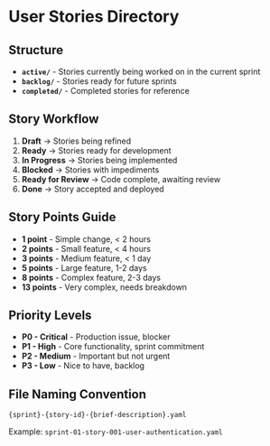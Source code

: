 # User Stories Directory

## Structure

- **`active/`** - Stories currently being worked on in the current sprint
- **`backlog/`** - Stories ready for future sprints
- **`completed/`** - Completed stories for reference

## Story Workflow

1. **Draft** → Stories being refined
2. **Ready** → Stories ready for development
3. **In Progress** → Stories being implemented
4. **Blocked** → Stories with impediments
5. **Ready for Review** → Code complete, awaiting review
6. **Done** → Story accepted and deployed

## Story Points Guide

- **1 point** - Simple change, < 2 hours
- **2 points** - Small feature, < 4 hours
- **3 points** - Medium feature, < 1 day
- **5 points** - Large feature, 1-2 days
- **8 points** - Complex feature, 2-3 days
- **13 points** - Very complex, needs breakdown

## Priority Levels

- **P0 - Critical** - Production issue, blocker
- **P1 - High** - Core functionality, sprint commitment
- **P2 - Medium** - Important but not urgent
- **P3 - Low** - Nice to have, backlog

## File Naming Convention

`{sprint}-{story-id}-{brief-description}.yaml`

Example: `sprint-01-story-001-user-authentication.yaml`